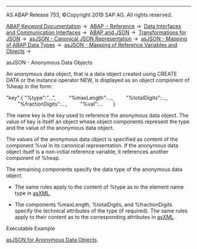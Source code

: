   

* * *

AS ABAP Release 753, ©Copyright 2019 SAP AG. All rights reserved.

[ABAP Keyword Documentation](javascript:call_link\('abenabap.htm'\)) →  [ABAP − Reference](javascript:call_link\('abenabap_reference.htm'\)) →  [Data Interfaces and Communication Interfaces](javascript:call_link\('abenabap_data_communication.htm'\)) →  [ABAP and JSON](javascript:call_link\('abenabap_json.htm'\)) →  [Transformations for JSON](javascript:call_link\('abenabap_json_trafos.htm'\)) →  [asJSON - Canonical JSON Representation](javascript:call_link\('abenabap_asjson.htm'\)) →  [asJSON - Mapping of ABAP Data Types](javascript:call_link\('abenabap_asjson_abap_types.htm'\)) →  [asJSON - Mapping of Reference Variables and Objects](javascript:call_link\('abenabap_asxml_references.htm'\)) → 

asJSON - Anonymous Data Objects

An anonymous data object, that is a data object created using CREATE DATA or the instance operator NEW, is displayed as an object component of %heap in the form:

"key":{ "%type":"...",
        "%maxLength":...,
        "%totalDigits":...,
        "%fractionDigits":...,
        "%val":...
      }

The name key is the key used to reference the anonymous data object. The value of key is itself an object whose object components represent the type and the value of the anonymous data object.

The values of the anonymous data object is specified as content of the component %val in its canonical representation. If the anonymous data object itself is a non-initial reference variable, it references another component of %heap.

The remaining components specify the data type of the anonymous data object.

-   The same rules apply to the content of %type as to the element name type in [asXML](javascript:call_link\('abenasxml_anonymous_data_object.htm'\)).

-   The components %maxLength, %totalDigits, and %fractionDigits specify the technical attributes of the type (if required). The same rules apply to their content as to the corresponding attributes in [asXML](javascript:call_link\('abenasxml_anonymous_data_object.htm'\)).

Executable Example

[asJSON for Anonymous Data Objects](javascript:call_link\('abenabap_json_asjson_dref_abexa.htm'\)).